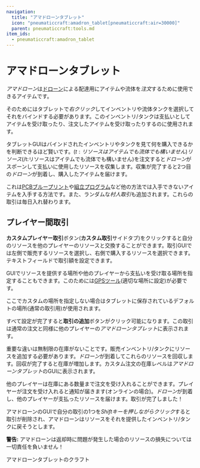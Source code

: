 ```yaml
---
navigation:
  title: "アマドローンタブレット"
  icon: "pneumaticcraft:amadron_tablet[pneumaticcraft:air=30000]"
  parent: pneumaticcraft:tools.md
item_ids:
  - pneumaticcraft:amadron_tablet
---
```


# アマドローンタブレット

*アマドローン*は[ドローン](./drone.md)による配達用にアイテムや流体を*注文*するために使用できるアイテムです。

そのためにはタブレットで*右クリック*してインベントリや流体タンクを選択してそれをバインドする必要があります。このインベントリ/タンクは支払いとしてアイテムを受け取ったり、注文したアイテムを受け取ったりするのに使用されます。

タブレットGUIはバインドされたインベントリやタンクを見て何を購入できるかを判断できるほど賢いです。<Color hex="#880">$(t:リソースはアイテムでも流体でも構いません)リソース$(/t:リソースはアイテムでも流体でも構いません)</Color>を注文すると*ドローン*がスポーンして支払いに使用したリソースを収集します。収集が完了すると2つ目の*ドローン*が到着し、購入したアイテムを届けます。

これは[PCBブループリント](../components/pcb_blueprint.md)や[組立プログラム](../manufacturing/assembly_programs.md)など他の方法では入手できないアイテムを入手する方法です。また、ランダムな*村人取引*も追加されます。これらの取引は毎日入れ替わります。

## プレイヤー間取引

**カスタムプレイヤー取引**ボタン(**カスタム取引**サイドタブ)をクリックすると自分のリソースを他のプレイヤーのリソースと交換することができます。取引GUIでは左側で販売するリソースを選択し、右側で購入するリソースを選択できます。テキストフィールドで取引額を設定できます。

GUIでリソースを提供する場所や他のプレイヤーから支払いを受け取る場所を指定することもできます。このためには[GPSツール](./gps_tool.md)(適切な場所に設定)が必要です。

ここでカスタムの場所を指定しない場合はタブレットに保存されているデフォルトの場所(通常の取引用)が使用されます。

すべて設定が完了すると**取引の追加**ボタンがクリック可能になります。この取引は通常の注文と同様に他のプレイヤーの*アマドローンタブレット*に表示されます。

重要な違いは無制限の在庫がないことです。販売インベントリ/タンクにリソースを追加する必要があります。*ドローン*が到着してこれらのリソースを回収します。回収が完了すると在庫が増加します。カスタム注文の在庫レベルは*アマドローンタブレット*のGUIに表示されます。

他のプレイヤーは在庫にある数量まで注文を受け入れることができます。プレイヤーが注文を受け入れると通知が届きます(オンラインの場合)。*ドローン*が到着し、他のプレイヤーが支払ったリソースを届けます。取引が完了しました！

アマドローンのGUIで自分の取引の1つを*Shiftキーを押しながらクリック*すると取引が削除され、アマドローンはリソースをそれを提供したインベントリ/タンクに戻そうとします。

**警告:** アマドローンは返却時に問題が発生した場合のリソースの損失については一切責任を負いません！

アマドローンタブレットのクラフト

<Recipe id="pneumaticcraft:amadron_tablet" />

